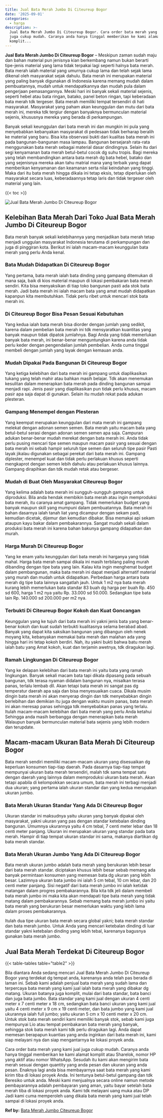 ```yaml
---
title: Jual Bata Merah Jumbo Di Citeureup Bogor
date: '2025-09-01'
categories:
  - harga
description: >-
  Jual Bata Merah Jumbo Di Citeureup Bogor. Cara order bata merah yang kami jual
  juga cukup mudah. Caranya anda hanya tinggal memberikan ke kami alamat
  komplit...
---
```


**Jual Bata Merah Jumbo Di Citeureup Bogor** – Meskipun zaman sudah maju dan bahan material pun jenisnya kian berkembang namun bukan berarti tipe-jenis material yang lama tidak terpakai lagi seperti halnya bata merah. Bata merah ialah material yang umurnya cukup lama dan telah sejak lama dikenal oleh masyarakat sejak dahulu. Bata merah ini merupakan material yang paling banyak digunakan di Indonesia karena memang mudah dalam pembuatannya, mudah untuk mendapatkannya dan mudah pula dalam pengerjaan pemasangannya. Meski hari ini banyak sekali material sejenis, seperti hebel atau bata ringan, batako, panel beton ringan, tapi keberadaan bata merah tdk tergeser. Bata merah memiliki tempat tersendiri di hati masyarakat. Masyarakat yang paham akan keunggulan dan mutu dari bata merah ini, mereka tdk tergiur dengan banyaknya bermunculan material sejenis, khususnya mereka yang berada di perkampungan.

Banyak sekali keunggulan dari bata merah ini dan mungkin ini pula yang menyebabkan kebanyakan masyarakat di pedesaan tidak berharap beralih ke material yang baru. Bisa kita observasi bukti dari kualitas bata merah ini pada bangunan-bangunan masa lampau. Bangunan bersejarah rata-rata menggunakan bata merah sebagai material dasar dindingnya. Selain itu dari segi kenyamanan bata merah betul-betul cocok dg suhu tropis. Bagi mereka yang telah membandingkan antara bata merah dg bata hebel, batako dan yang sejenisnya mereka akan tahu matrial mana yang terbaik yang dapat memberikan kenyamanan dan keamanan serta nilai keindahan yang tinggi. Maka dari itu bata merah hingga dikala ini tetap eksis, tetap diperlukan oleh masyarakat secara luas, keberadaannya tetap laris dan tidak tergeser oleh material yang lain.

{{< toc >}}

![Jual Bata Merah Jumbo Di Citeureup Bogor](/images/jual-bata-merah-02.png)

## Kelebihan Bata Merah Dari Toko Jual Bata Merah Jumbo Di Citeureup Bogor

Bata merah banyak sekali kelebihannya yang menjadikan bata merah tetap menjadi unggulan masyarakat Indonesia terutama di perkampungan dan juga di pinggiran kota. Berikut ini ialah macam-macam keunggulan bata merah yang perlu Anda kenal.

### Bata Mudah Didapatkan Di Citeureup Bogor

Yang pertama, bata merah ialah bata dinding yang gampang ditemukan di mana saja, baik di kios material maupun di lokasi pembakaran bata merah sendiri. Kita bisa menyaksikan di tiap toko bangunan pasti ada stok bata merah. Jadi bata merah ini ialah macam bata yang amat mudah didapatkan kapanpun kita membutuhkan. Tidak perlu ribet untuk mencari stok bata merah ini.

### Di Citeureup Bogor Bisa Pesan Sesuai Kebutuhan

Yang kedua ialah bata merah bisa diorder dengan jumlah yang sedikit, karena dalam pembelian bata merah ini tdk mensyaratkan kuantitas yang banyak maupun tidak dipatok jumlahnya. Bagi Anda yang tidak memerlukan banyak bata merah, ini benar-benar menguntungkan karena anda tidak perlu keder dengan pengendalian jumlah pembelian. Anda cuma tinggal membeli dengan jumlah yang layak dengan kemauan anda.

### Mudah Dipakai Pada Bangunan Di Citeureup Bogor

Yang ketiga kelebihan dari bata merah ini gampang untuk diaplikasikan tukang yang telah mahir atau bahkan masih belajar. Tdk akan menemukan kesulitan dalam menerapkan bata merah pada dinding bangunan sampai menjadi rapi. Jenis pasir yang diaplikasikan pun tidak perlu khusus, macam pasir apa saja dapat di gunakan. Selain itu mudah rekat pada adukan plesteran.

### Gampang Menempel dengan Plesteran

Yang keempat merupakan keunggulan dari mata merah ini gampang melekat dengan adonan semen semen. Bata merah yaitu macam bata yang betul-betul serasi dengan adonan semen semen apa saja. Campuran adukan benar-benar mudah merekat dengan bata merah ini. Anda tidak perlu pusing mencari tipe semen maupun macam pasir yang sesuai dengan bata merah ini sebab hampir seluruh tipe semen dan seluruh tipe pasir Pasti layak jikalau digunakan sebagai perekat dari bata merah ini. Gampang diplester, menempel kuat dan tidak perlu perlakuan khusus seperti mengkaprot dengan semen lebih dahulu atau perlakuan khusus lainnya. Gampang dirapihkan dan tdk mudah retak atau bergeser.

### Mudah di Buat Oleh Masyarakat Citeureup Bogor

Yang kelima adalah bata merah ini sungguh-sungguh gampang untuk diproduksi. Bila anda hendak membikin bata merah atau ingin memproduksi bata merah, itu caranya amat gampang. Tidak memerlukan budget yang banyak maupun skill yang mumpuni dalam pembuatannya. Bata merah ini bahan dasarnya ialah tanah liat yang dicampur dengan sekam padi, kemudian dicetak, dijemur dan kemudian dibakar. Bisa memakai api sekam ataupun kayu bakar dalam pembakarannya. Sangat mudah sekali dalam produksi bata merah ini karena bahan bakunya gampang didapatkan dan murah.

### Harga Murah Di Citeureup Bogor

Yang ke enam yaitu keunggulan dari bata merah ini harganya yang tidak mahal. Harga bata merah sampai dikala ini masih terbilang paling murah dibanding dengan tipe bata yang lain. Kalau kita ingin menghemat budget dalam pembangunan, maka bata merah ini dapat menjadi alternatif material yang murah dan mudah untuk didapatkan. Perbedaan harga antara bata merah dg tipe bata lainnya sangatlah jauh. Untuk 1 m2 nya bata merah kurang lebih memerlukan bata standar 83 buah dg harga per buah Rp. 450 sd 600, harga 1 m2 nya yaitu Rp. 33.000 sd 50.000. Sedangkan tipe bata lain Rp. 140.000 sd 200.000 per m2 nya.

### Terbukti Di Citeureup Bogor Kokoh dan Kuat Goncangan

Keunggulan yang ke tujuh dari bata merah ini yakni jenis bata yang benar-benar kokoh dan kuat sudah terbukti kualitasnya selama berabad abad. Banyak yang dapat kita saksikan bangunan yang dibangun oleh nenek moyang kita, kebanyakan memakai bata merah dan malahan ada yang hingga hari ini tetap kokoh berdiri. Nah, itu yakni bukti bahwa batu merah ialah batu yang Amat kokoh, kuat dan terjamin awetnya, tdk diragukan lagi.

### Ramah Lingkungan Di Citeureup Bogor

Yang ke delapan kelebihan dari bata merah ini yaitu bata yang ramah lingkungan. Banyak sekali macam bata tapi dikala dipasang pada sebuah bangunan, tdk terasa nyaman didalam bangunan nya, misalkan terasa panas, terlalu lembab dll. Akan tetapi bata merah ini sangat pas dg temperatur daerah apa saja dan bisa menyesuaikan cuaca. Dikala musim dingin bata merah ini akan menyerap dingin dan tdk menyebabkan dingin berlebihan dan demikian itu juga dengan waktu musim panas, bata merah ini akan meresap panas sehingga tdk menyebabkan panas yang terlalu. Itulah macam-macam kelebihan dari bata merah yang perlu Anda ketahui Sehingga anda masih berbangga dengan menerapkan bata merah Walaupun banyak bermunculan material bata sejenis yang lebih modern dan terupdate.

## Macam-macam Ukuran Bata Merah Di Citeureup Bogor

Bata merah sendiri memiliki macam-macam ukuran yang disesuaikan dg keperluan konsumen tiap-tiap daerah. Pada dasarnya tiap-tiap tempat mempunyai ukuran bata merah tersendiri, malah tdk sama tempat satu dengan daerah yang lainnya dalam memproduksi ukuran bata merah. Akan tetapi apabila di kelompokkan secara umum, bata merah ini terbagi menjadi dua ukuran; yang pertama ialah ukuran standar dan yang kedua merupakan ukuran jumbo.

### Bata Merah Ukuran Standar Yang Ada Di Citeureup Bogor

Ukuran standar ini maksudnya yaitu ukuran yang banyak dipakai oleh masyarakat, yakni ukuran yang pas dengan standar ketebalan dinding bangunan. Umumnya ukurannya yaitu 4 cm tebal, 7 centi meter lebar dan 18 centi meter panjang. Ukuran ini merupakan ukuran yang standar pada bata merah. Hampir di tiap tempat ukuran standar ini sama, makanya diartikan dg bata merah standar.

### Bata Merah Ukuran Jumbo Yang Ada Di Citeureup Bogor

Bata merah ukuran jumbo adalah bata merah yang berukuran lebih besar dari bata merah standar. diciptakan khusus lebih besar sebab memang ada banyak permintaan konsumen yang memesan bata dg ukuran yang lebih besar. Lazimnya ukuran bata jumbo ini ialah 5 cm tebal, 10 cm lebar, dan 20 centi meter panjang. Sisi negatif dari bata merah jumbo ini ialah ketidak matangan dalam progres pembakarannya. Bila kita tdk jeli dalam membeli bata merah jumbo ini maka kita akan mendapati tipe bata merah yang tidak matang dalam pembakarannya. Sebab memang bata merah jumbo ini yaitu bata merah yang berukuran besar memerlukan waktu yang lebih lama dalam proses pembakarannya.

Itulah dua tipe ukuran bata merah secara global yakni; bata merah standar dan bata merah jumbo. Untuk Anda yang mencari ketebalan dinding di luar standar yakni ketebalan dinding yang lebih tebal, karenanya bagusnya gunakan bata merah jumbo.

## Jual Bata Merah Terdekat Di Citeureup Bogor

{{< table-tables table="table2" >}}

Bila diantara Anda sedang mencari Jual Bata Merah Jumbo Di Citeureup Bogor yang terdekat dg tempat anda, karenanya anda telah pas berada di laman ini. Sebab kami adalah penjual bata merah yang sudah lama dan terpercaya bata merah yang kami jual ialah bata merah yang dibakar dg matang. Ukuran batanya juga komplit, mulai dari bata standar, bata banci dan juga bata jumbo. Bata standar yang kami jual dengan ukuran 4 centi meter x 7 centi meter x 18 cm, sedangkan bata banci ukuran yang kami jual yaitu 4 centi meter x 9 cm x 19 centi meter, dan bata jumbo yang kami jual ukurannya ialah full jumbo; yaitu ukuran 5 cm x 10 centi meter x 20 cm. Untuk stok bata merah sendiri kami memiliki banyak stok, sebab kami juga mempunyai Lio atau tempat pembakaran bata merah yang banyak, sehingga stok bata merah kami tdk perlu diragukan lagi. Anda dapat memesan berapapun kuantias yang anda inginkan dari bata merah ini, kami siap melayani nya dan siap mengantarnya ke lokasi proyek anda.

Cara order bata merah yang kami jual juga cukup mudah. Caranya anda hanya tinggal memberikan ke kami alamat komplit atau Sharelok, nomor HP yang aktif atau nomor WhatsApp. Sesudah itu kami akan mengirim bata merah sesuai dengan quantity yang anda pesan dan ukuran yang anda pesan. Enaknya lagi anda bisa membayarnya saat bata merah yang kami kirim tiba di lokasi proyek Anda. Ini tentunya betul-betul gampang dan tdk Beresiko untuk anda. Meski kami menjualnya secara online namun metode pembayarannya adalah pembayaran yang aman, yaitu bayar setelah bata merah tiba di lokasi proyek anda. Kami tdk melayani uang muka atau DP Jadi kami cuma memperoleh uang dikala bata merah yang kami jual telah sampai di lokasi proyek anda.

**Ref by:** [Bata Merah Jumbo Citeureup Bogor](https://id.wikipedia.org/wiki/Bata)
